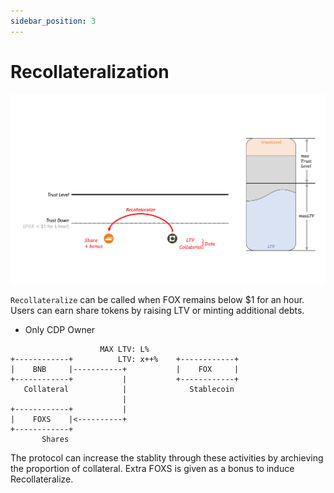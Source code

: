 ```yaml
---
sidebar_position: 3
---
```


# Recollateralization

![](../images/mechanism/recoll.png)

`Recollateralize` can be called when FOX remains below $1 for an hour. Users can earn share tokens by raising LTV or minting additional debts.

- Only CDP Owner

```
                    MAX LTV: L%
+------------+          LTV: x++%    +------------+
|    BNB     |-----------+           |    FOX     |
+------------+           |           +------------+
   Collateral            |              Stablecoin
                         |
+------------+           |
|    FOXS    |<----------+
+------------+   
       Shares
```

The protocol can increase the stablity through these activities by archieving the proportion of collateral. Extra FOXS is given as a bonus to induce Recollateralize.
